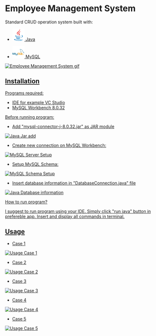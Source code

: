 # Employee Management System

Standard CRUD operation system built with:

- <p align="left"> <a href="https://www.java.com" target="_blank" rel="noreferrer"> <img src="https://raw.githubusercontent.com/devicons/devicon/master/icons/java/java-original.svg" alt="java" width="40" height="40"/> Java
- <a href="https://www.mysql.com/" target="_blank" rel="noreferrer"> <img src="https://raw.githubusercontent.com/devicons/devicon/master/icons/mysql/mysql-original-wordmark.svg" alt="mysql" width="40" height="40"/> MySQL

![Employee Management System gif](https://user-images.githubusercontent.com/115106367/224393829-6a40d03f-429a-4e75-a3c0-1ed0c1ec7fc4.gif)

## Installation

Programs required:
- IDE for example VC Studio
- MySQL Workbench 8.0.32

Before running program:
- Add "mysql-connector-j-8.0.32.jar" as JAR module

![Java Jar add](https://user-images.githubusercontent.com/115106367/224393924-d00c50b0-4ab1-4540-a820-0a0e46710801.jpg)
- Create new connection on MySQL Workbench:

![MySQL Server Setup](https://user-images.githubusercontent.com/115106367/224393983-2f199efc-5137-46f7-ab48-01795bf752cd.jpg)
- Setup MySQL Schema:

![MySQL Schema Setup](https://user-images.githubusercontent.com/115106367/224394100-688fef12-4cd6-4f76-a248-86bfd2739d7e.jpg)

- Insert database information in "DatabaseConnection.java" file

![Java Database information](https://user-images.githubusercontent.com/115106367/224394157-81f60182-7e6f-427c-ba4e-19a542b12fc5.jpg)

How to run program?

I suggest to run program using your IDE. Simply click "run java" button in prefereble app. Insert and display all commands in terminal.
## Usage

- Case 1

![Usage Case 1](https://user-images.githubusercontent.com/115106367/224394289-78ea7a91-2d2e-4e34-9d6b-f216251ccff7.jpg)
- Case 2

![Usage Case 2](https://user-images.githubusercontent.com/115106367/224394309-f794789e-f91e-4e70-aeae-6617d6f37f8e.jpg)
- Case 3

![Usage Case 3](https://user-images.githubusercontent.com/115106367/224394344-0fe5894c-b7da-4a58-bd3a-06e52b489736.jpg)
- Case 4

![Usage Case 4](https://user-images.githubusercontent.com/115106367/224394368-da6f9fe3-9ef7-4ffc-8ecd-3279e0325a11.jpg)
- Case 5

![Usage Case 5](https://user-images.githubusercontent.com/115106367/224394397-dc0338d7-fa35-4dc1-ab04-2210d0fc4396.jpg)
